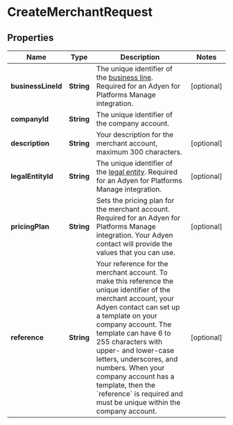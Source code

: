 

# CreateMerchantRequest


## Properties

| Name | Type | Description | Notes |
|------------ | ------------- | ------------- | -------------|
|**businessLineId** | **String** | The unique identifier of the [business line](https://docs.adyen.com/api-explorer/#/legalentity/latest/post/businessLines). Required for an Adyen for Platforms Manage integration. |  [optional] |
|**companyId** | **String** | The unique identifier of the company account. |  |
|**description** | **String** | Your description for the merchant account, maximum 300 characters. |  [optional] |
|**legalEntityId** | **String** | The unique identifier of the [legal entity](https://docs.adyen.com/api-explorer/#/legalentity/latest/post/legalEntities). Required for an Adyen for Platforms Manage integration. |  [optional] |
|**pricingPlan** | **String** | Sets the pricing plan for the merchant account. Required for an Adyen for Platforms Manage integration. Your Adyen contact will provide the values that you can use. |  [optional] |
|**reference** | **String** | Your reference for the merchant account. To make this reference the unique identifier of the merchant account, your Adyen contact can set up a template on your company account. The template can have 6 to 255 characters with upper- and lower-case letters, underscores, and numbers. When your company account has a template, then the &#x60;reference&#x60; is required and must be unique within the company account. |  [optional] |



